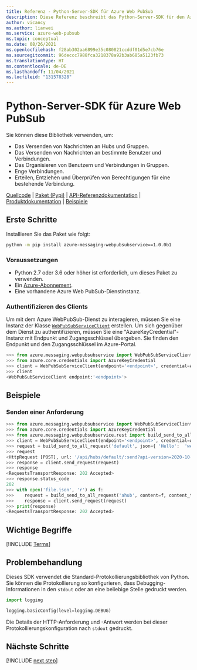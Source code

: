 ```yaml
---
title: Referenz - Python-Server-SDK für Azure Web PubSub
description: Diese Referenz beschreibt das Python-Server-SDK für den Azure Web PubSub-Dienst.
author: vicancy
ms.author: lianwei
ms.service: azure-web-pubsub
ms.topic: conceptual
ms.date: 08/26/2021
ms.openlocfilehash: f28ab302aa6899e35c080821ccddf01d5e7cb76e
ms.sourcegitcommit: 96deccc7988fca3218378a92b3ab685a5123fb73
ms.translationtype: HT
ms.contentlocale: de-DE
ms.lasthandoff: 11/04/2021
ms.locfileid: "131578328"
---
```

# <a name="python-server-sdk-for-azure-web-pubsub"></a>Python-Server-SDK für Azure Web PubSub

Sie können diese Bibliothek verwenden, um:

- Das Versenden von Nachrichten an Hubs und Gruppen. 
- Das Versenden von Nachrichten an bestimmte Benutzer und Verbindungen.
- Das Organisieren von Benutzern und Verbindungen in Gruppen.
- Enge Verbindungen.
- Erteilen, Entziehen und Überprüfen von Berechtigungen für eine bestehende Verbindung.

[Quellcode](https://github.com/Azure/azure-sdk-for-python/blob/master/sdk/webpubsub/azure-messaging-webpubsubservice) | [Paket (Pypi)][package] | [API-Referenzdokumentation](https://github.com/Azure/azure-sdk-for-python/blob/master/sdk/webpubsub/azure-messaging-webpubsubservice) | [Produktdokumentation][webpubsubservice_docs] |
[Beispiele][samples_ref]

## <a name="get-started"></a>Erste Schritte

Installieren Sie das Paket wie folgt:

```bash
python -m pip install azure-messaging-webpubsubservice==1.0.0b1
```

### <a name="prerequisites"></a>Voraussetzungen

- Python 2.7 oder 3.6 oder höher ist erforderlich, um dieses Paket zu verwenden.
- Ein [Azure-Abonnement][azure_sub].
- Eine vorhandene Azure Web PubSub-Dienstinstanz.

### <a name="authenticate-the-client"></a>Authentifizieren des Clients

Um mit dem Azure WebPubSub-Dienst zu interagieren, müssen Sie eine Instanz der Klasse [`WebPubSubServiceClient`][webpubsubservice_client_class] erstellen. Um sich gegenüber dem Dienst zu authentifizieren, müssen Sie eine "AzureKeyCredential"-Instanz mit Endpunkt und Zugangsschlüssel übergeben. Sie finden den Endpunkt und den Zugangsschlüssel im Azure-Portal.

```python
>>> from azure.messaging.webpubsubservice import WebPubSubServiceClient
>>> from azure.core.credentials import AzureKeyCredential
>>> client = WebPubSubServiceClient(endpoint='<endpoint>', credential=AzureKeyCredential('somesecret'))
>>> client
<WebPubSubServiceClient endpoint:'<endpoint>'>
```

## <a name="examples"></a>Beispiele

### <a name="sending-a-request"></a>Senden einer Anforderung

```python
>>> from azure.messaging.webpubsubservice import WebPubSubServiceClient
>>> from azure.core.credentials import AzureKeyCredential
>>> from azure.messaging.webpubsubservice.rest import build_send_to_all_request
>>> client = WebPubSubServiceClient(endpoint='<endpoint>', credential=AzureKeyCredential('somesecret'))
>>> request = build_send_to_all_request('default', json={ 'Hello':  'webpubsub!' })
>>> request
<HttpRequest [POST], url: '/api/hubs/default/:send?api-version=2020-10-01'>
>>> response = client.send_request(request)
>>> response
<RequestsTransportResponse: 202 Accepted>
>>> response.status_code 
202
>>> with open('file.json', 'r') as f:
>>>    request = build_send_to_all_request('ahub', content=f, content_type='application/json')
>>>    response = client.send_request(request)
>>> print(response)
<RequestsTransportResponse: 202 Accepted>
```

## <a name="key-concepts"></a>Wichtige Begriffe

[!INCLUDE [Terms](includes/terms.md)]

## <a name="troubleshooting"></a>Problembehandlung

Dieses SDK verwendet die Standard-Protokollierungsbibliothek von Python. Sie können die Protokollierung so konfigurieren, dass Debugging-Informationen in den `stdout` oder an eine beliebige Stelle gedruckt werden.

```python
import logging

logging.basicConfig(level=logging.DEBUG)
```

Die Details der HTTP-Anforderung und -Antwort werden bei dieser Protokollierungskonfiguration nach `stdout` gedruckt.

[webpubsubservice_docs]: ./index.yml
[azure_cli]: /cli/azure
[azure_sub]: https://azure.microsoft.com/free/
[webpubsubservice_client_class]: https://github.com/Azure/azure-sdk-for-python/blob/master/sdk/webpubsub/azure-messaging-webpubsubservice/azure/messaging/webpubsubservice/__init__.py
[package]: https://pypi.org/project/azure-messaging-webpubsubservice/
[default_cred_ref]: https://aka.ms/azsdk-python-identity-default-cred-ref
[samples_ref]: https://github.com/Azure/azure-webpubsub/tree/main/samples/python

## <a name="next-steps"></a>Nächste Schritte

[!INCLUDE [next step](includes/include-next-step.md)]